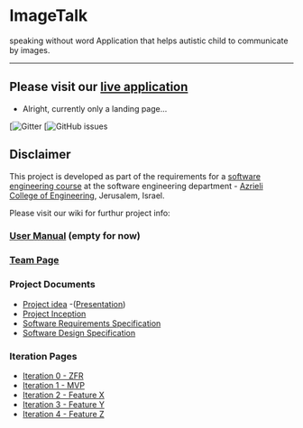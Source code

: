# ImageTalk
speaking without word
Application that helps autistic child to communicate by images.
***

## Please visit our [live application]()
- Alright, currently only a landing page...


[![Gitter](https://gitter.im/jce-il/ImageTalk?source=orgpage)
 [![GitHub issues](https://github.com/MichaLasry/ImageTalk/issues/new)
 
 ## Disclaimer
This project is developed as part of the requirements for a [software engineering course](https://github.com/jce-il/se-class/wiki) at the software engineering department - [Azrieli College of Engineering](http://www.jce.ac.il/), Jerusalem, Israel.

Please visit our wiki for furthur project info: 


### [User Manual]() (empty for now)

### [Team Page]()

### Project Documents
- [Project idea]() 
-([Presentation]())
- [Project Inception]()
- [Software Requirements Specification]()
- [Software Design Specification]()

### Iteration Pages
- [Iteration 0 - ZFR]()
- [Iteration 1 - MVP]()
- [Iteration 2 - Feature X]()
- [Iteration 3 - Feature Y]()
- [Iteration 4 - Feature Z]()


 
